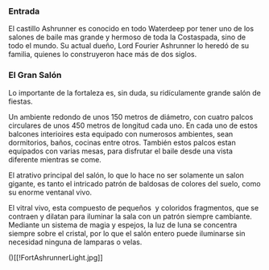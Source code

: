 ### Entrada
El castillo Ashrunner es conocido en todo Waterdeep por tener uno de los salones de baile mas grande y hermoso de toda la Costaspada, sino de todo el mundo. Su actual dueño, Lord Fourier Ashrunner lo heredó de su familia, quienes lo construyeron hace más de dos siglos.

### El Gran Salón
Lo importante de la fortaleza es, sin duda, su ridículamente grande salón de fiestas. 

Un ambiente redondo de unos 150 metros de diámetro, con cuatro palcos circulares de unos 450 metros de longitud cada uno. En cada uno de estos balcones interioires esta equipado con numerosos ambientes, sean dormitorios, baños, cocinas entre otros. También estos palcos estan equipados con varias mesas, para disfrutar el baile desde una vista diferente mientras se come.

El atrativo principal del salón, lo que lo hace no ser solamente un salon gigante, es tanto el intricado patrón de baldosas de colores del suelo, como su enorme ventanal vivo.

El vitral vivo, esta compuesto de pequeños  y coloridos fragmentos, que se contraen y dilatan para iluminar la sala con un patrón siempre cambiante. Mediante un sistema de magia y espejos, la luz de luna se concentra siempre sobre el cristal, por lo que el salón entero puede iluminarse sin necesidad ninguna de lamparas o velas.

()[[!FortAshrunnerLight.jpg]]